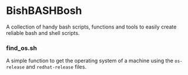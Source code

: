 # BishBASHBosh
A collection of handy bash scripts, functions and tools to easily create reliable bash and shell scripts.

### find_os.sh

A simple function to get the operating system of a machine using the `os-release` and `redhat-release` files.
